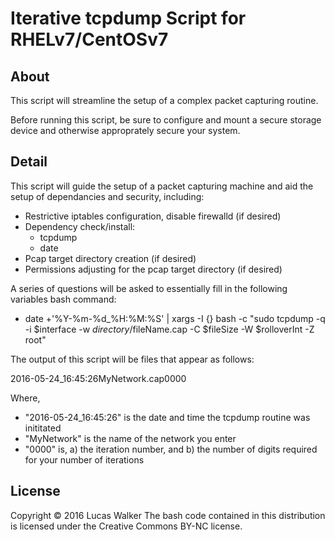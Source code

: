 Iterative tcpdump Script for RHELv7/CentOSv7
============================================

About
-----
This script will streamline the setup of a complex packet capturing routine.

Before running this script, be sure to configure and mount a secure storage device and otherwise approprately secure your system.

Detail
------
This script will guide the setup of a packet capturing machine and aid the setup of dependancies and security, including:
  - Restrictive iptables configuration, disable firewalld (if desired)
  - Dependency check/install:
    - tcpdump
    - date
  - Pcap target directory creation (if desired)
  - Permissions adjusting for the pcap target directory (if desired)

A series of questions will be asked to essentially fill in the following variables bash command:
  - date +'%Y-%m-%d_%H:%M:%S' | xargs -I {} bash -c "sudo tcpdump -q -i $interface -w $directory/{}$fileName.cap -C $fileSize -W $rolloverInt -Z root"

The output of this script will be files that appear as follows:

2016-05-24_16:45:26MyNetwork.cap0000

Where, 
  - "2016-05-24_16:45:26" is the date and time the tcpdump routine was inititated
  - "MyNetwork" is the name of the network you enter
  - "0000" is, a) the iteration number, and b) the number of digits required for your number of iterations

License
-------
Copyright © 2016 Lucas Walker
The bash code contained in this distribution is licensed under the Creative Commons BY-NC license.
